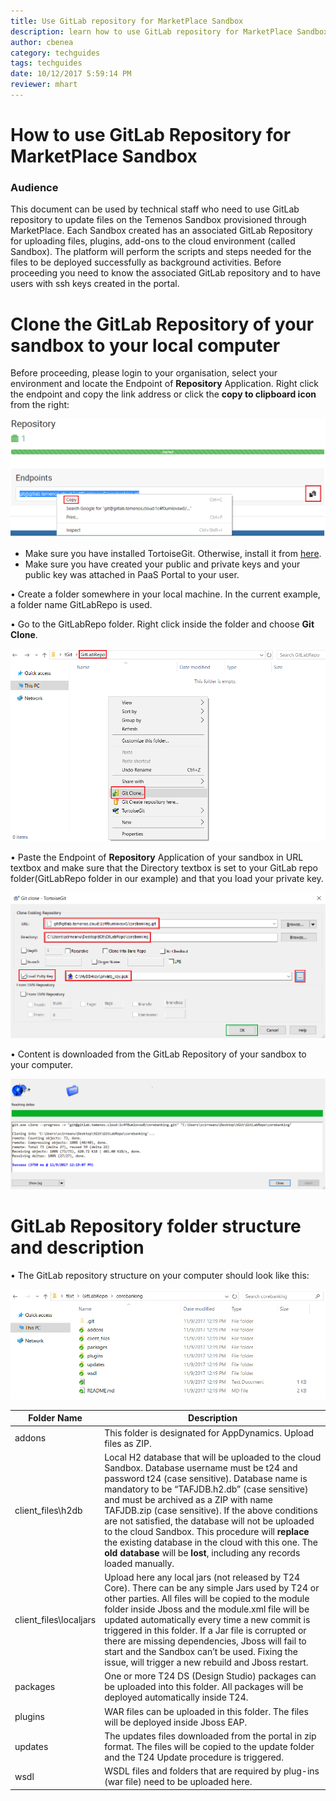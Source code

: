 ```yaml
---
title: Use GitLab repository for MarketPlace Sandbox
description: learn how to use GitLab repository for MarketPlace Sandbox
author: cbenea
category: techguides
tags: techguides
date: 10/12/2017 5:59:14 PM 
reviewer: mhart
---
```



# How to use GitLab Repository for MarketPlace Sandbox


### Audience ###
This document can be used by technical staff who need to use GitLab repository to update files on the Temenos Sandbox provisioned through MarketPlace. Each Sandbox created has an associated GitLab Repository for uploading files, plugins, add-ons to the cloud environment (called Sandbox). The platform will perform the scripts and steps needed for the files to be deployed successfully as background activities. Before proceeding you need to know the associated GitLab repository and to have users with ssh keys created in the portal. 

# Clone the GitLab Repository of your sandbox to your local computer #

Before proceeding, please login to your organisation, select your environment and locate the Endpoint of **Repository** Application. Right click the endpoint and copy the link address or click the **copy to clipboard icon** from the right:

![repository](./images/repository.png)

- Make sure you have installed TortoiseGit. Otherwise, install it from [here](https://tortoisegit.org/download/ "Tortoise").
- Make sure you have created your public and private keys and your public key was attached in PaaS Portal to your user.

•	Create a folder somewhere in your local machine. In the current example, a folder name GitLabRepo is used.

•	Go to the GitLabRepo folder. Right click inside the folder and choose **Git Clone**.

![gitlab repo clone1](./images/gitlab_repo_clone1.png)

•	Paste the Endpoint of **Repository** Application of your sandbox in URL textbox and make sure that the Directory textbox is set to your GitLab repo folder(GitLabRepo folder in our example) and that you load your private key.

![gitlab repo clone2](./images/gitlab_repo_clone2.png)

•	Content is downloaded from the GitLab Repository of your sandbox to your computer.

![gitlab repo clone3](./images/gitlab_repo_clone3.png)

# GitLab Repository folder structure and description #

•	The GitLab repository structure on your computer should look like this:

![gitlab repo structure](./images/gitlab_repo_struc.png)

| **Folder Name**  				| Description	|
|-					|-		|
|addons				|	This folder is designated for AppDynamics. Upload files as ZIP. |
|client_files\h2db		|	Local H2 database that will be uploaded to the cloud Sandbox. Database username must be t24 and password t24 (case sensitive). Database name is mandatory to be “TAFJDB.h2.db” (case sensitive) and must be archived as a ZIP with name TAFJDB.zip (case sensitive). If the above conditions are not satisfied, the database will not be uploaded to the cloud Sandbox. This procedure will **replace** the existing database in the cloud with this one. The **old database** will be **lost**, including any records loaded manually.|
|client_files\localjars				|	Upload here any local jars (not released by T24 Core). There can be any simple Jars used by T24 or other parties. All files will be copied to the module folder inside Jboss and the module.xml file will be updated automatically every time a new commit is triggered in this folder. If a Jar file is corrupted or there are missing dependencies, Jboss will fail to start and the Sandbox can’t be used. Fixing the issue, will trigger a new rebuild and Jboss restart. |
|packages				|	One or more T24 DS (Design Studio) packages can be uploaded into this folder. All packages will be deployed automatically inside T24. |
|plugins				|	WAR files can be uploaded in this folder. The files will be deployed inside Jboss EAP. |
|updates				|	The updates files downloaded from the portal in zip format. The files will be copied to the update folder and the T24 Update procedure is triggered. |
|wsdl				|	WSDL files and folders that are required by plug-ins (war file) need to be uploaded here. |

